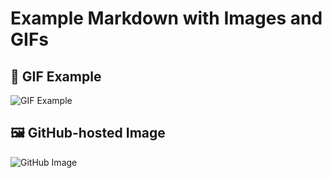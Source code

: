 # Example Markdown with Images and GIFs

## 🎥 GIF Example
![GIF Example](https://media.giphy.com/media/26AHONQ79FdWZhAI0/giphy.gif)


## 🖼️ GitHub-hosted Image
![GitHub Image](https://raw.githubusercontent.com/LibraryofMD/example.png)
